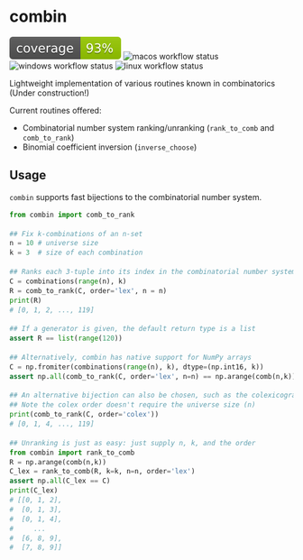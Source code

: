 # combin
![coverage_badge](tests/coverage_badge.svg)
![macos workflow status](https://img.shields.io/github/actions/workflow/status/peekxc/combin/build_macos.yml?logo=apple&logoColor=white)
![windows workflow status](https://img.shields.io/github/actions/workflow/status/peekxc/combin/build_windows.yml?logo=windows&logoColor=white)
![linux workflow status](https://img.shields.io/github/actions/workflow/status/peekxc/combin/build_linux.yml?logo=linux&logoColor=white)

Lightweight implementation of various routines known in combinatorics (Under construction!)

Current routines offered: 

- Combinatorial number system ranking/unranking (`rank_to_comb` and `comb_to_rank`)
- Binomial coefficient inversion (`inverse_choose`)

## Usage

`combin` supports fast bijections to the combinatorial number system.  

```python
from combin import comb_to_rank

## Fix k-combinations of an n-set
n = 10 # universe size 
k = 3  # size of each combination

## Ranks each 3-tuple into its index in the combinatorial number system  
C = combinations(range(n), k)
R = comb_to_rank(C, order='lex', n = n)
print(R)
# [0, 1, 2, ..., 119]

## If a generator is given, the default return type is a list
assert R == list(range(120))

## Alternatively, combin has native support for NumPy arrays
C = np.fromiter(combinations(range(n), k), dtype=(np.int16, k))
assert np.all(comb_to_rank(C, order='lex', n=n) == np.arange(comb(n,k)))

## An alternative bijection can also be chosen, such as the colexicographical order
## Note the colex order doesn't require the universe size (n)
print(comb_to_rank(C, order='colex'))
# [0, 1, 4, ..., 119]

## Unranking is just as easy: just supply n, k, and the order
from combin import rank_to_comb
R = np.arange(comb(n,k))
C_lex = rank_to_comb(R, k=k, n=n, order='lex')
assert np.all(C_lex == C)
print(C_lex)
# [[0, 1, 2],
#  [0, 1, 3],
#  [0, 1, 4],
#     ... 
#  [6, 8, 9],
#  [7, 8, 9]]
```